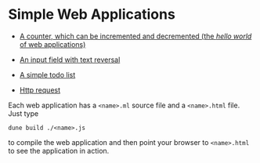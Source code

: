 # Simple Web Applications

- [A counter, which can be incremented and decremented (the *hello world* of web
  applications)](https://hbr.github.io/fmlib_examples/web/counter.html)

- [An input field with text reversal](https://hbr.github.io/fmlib_examples/web/text_reverse.html)

- [A simple todo list](https://hbr.github.io/fmlib_examples/web/simple_todo.html)

- [Http request](https://hbr.github.io/fmlib_examples/web/http_request.html)

Each web application has a `<name>.ml` source file and a `<name>.html` file.
Just type

    dune build ./<name>.js

to compile the web application and then point your browser to `<name>.html` to
see the application in action.
